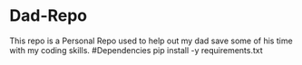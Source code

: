 # Dad-Repo
This repo is a Personal Repo used to help out my dad save some of his time with my coding skills.
#Dependencies
pip install -y requirements.txt
